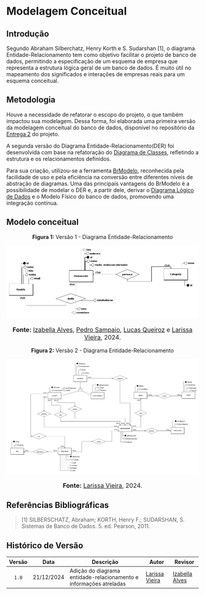 # Modelagem Conceitual

## Introdução

Segundo Abraham Silberchatz, Henry Korth e S. Sudarshan [1], o diagrama Entidade-Relacionamento tem como objetivo facilitar o projeto de banco de dados, permitindo a especificação de um esquema de empresa que representa a estrutura lógica geral de um banco de dados. É muito útil no mapeamento dos significados e interações de empresas reais para um esquema conceitual. 

## Metodologia
Houve a necessidade de refatorar o escopo do projeto, o que também impactou sua modelagem. Dessa forma, foi elaborada uma primeira versão da modelagem conceitual do banco de dados, disponível no repositório da [Entrega 2](https://unbarqdsw2024-2.github.io/2024.2_G10_Recomendacao_Entrega_02/#/modelagem-dados/modelo-conceitual) do projeto.

A segunda versão do Diagrama Entidade-Relacionamento(DER) foi desenvolvida com base na refatoração do [Diagrama de Classes](https://unbarqdsw2024-2.github.io/2024.2_G10_Recomendacao_Entrega_03/#/refatoracoes/diagrama-de-classes), refletindo a estrutura e os relacionamentos definidos.

Para sua criação, utilizou-se a ferramenta [BrModelo](http://www.sis4.com/brModelo/), reconhecida pela facilidade de uso e pela eficiência na conversão entre diferentes níveis de abstração de diagramas. Uma das principais vantagens do BrModelo é a possibilidade de modelar o DER e, a partir dele, derivar o [Diagrama Lógico de Dados](https://unbarqdsw2024-2.github.io/2024.2_G10_Recomendacao_Entrega_03/#/refatoracoes/modelo-l%C3%B3gico) e o Modelo Físico do banco de dados, promovendo uma integração contínua.

## Modelo conceitual
<center>
<p style="text-align: center"><b>Figura 1:</b> Versão 1 - Diagrama Entidade-Relacionamento</p>
<div align="center">
  <img src="https://raw.githubusercontent.com/UnBArqDsw2024-2/2024.2_G10_Recomendacao_Entrega_03/refs/heads/main/docs/imagens/modelo-conceitual.png?raw=true" >
</div>
<font size="3"><p style="text-align: center"><b>Fonte:</b> <a href="https://github.com/izabellaalves">Izabella Alves</a>, <a href="https://github.com/PedroSampaioDias">Pedro Sampaio</a>, <a href="https://github.com/lucasqueiroz23">Lucas Queiroz</a> e <a href="https://github.com/VieiraLaris">Larissa Vieira</a>, 2024.</p></font>
</center>

<center>
<p style="text-align: center"><b>Figura 2:</b> Versão 2 - Diagrama Entidade-Relacionamento</p>
<div align="center">
  <img src="https://raw.githubusercontent.com/UnBArqDsw2024-2/2024.2_G10_Recomendacao_Entrega_03/refs/heads/main/docs/imagens/chefindica_conceitual2.png?raw=true" >
</div>
<font size="3"><p style="text-align: center"><b>Fonte:</b> <a href="https://github.com/VieiraLaris">Larissa Vieira</a>, 2024.</p></font>
</center>

## Referências Bibliográficas

>
> [1] SILBERSCHATZ, Abraham; KORTH, Henry F.; SUDARSHAN, S. Sistemas de Banco de Dados. 5. ed. Pearson, 2011.
>

## Histórico de Versão

| Versão | Data | Descrição | Autor | Revisor |
| :----: | ---- | --------- | ----- | ------- |
| `1.0`  |21/12/2024| Adição do diagrama entidade-relacionamento e informações atreladas | [Larissa Vieira](https://github.com/VieiraLaris) | [Izabella Alves](https://github.com/izabellaalves) |